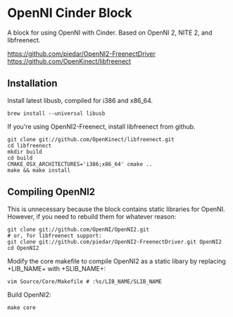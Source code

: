 OpenNI Cinder Block
===================

A block for using OpenNI with Cinder. Based on OpenNI 2, NITE 2, and libfreenect.

https://github.com/piedar/OpenNI2-FreenectDriver
https://github.com/OpenKinect/libfreenect

Installation
------------

Install latest libusb, compiled for i386 and x86\_64.

    brew install --universal libusb

If you're using OpenNI2-Freenect, install libfreenect from github.

    git clone git://github.com/OpenKinect/libfreenect.git
    cd libfreenect
    mkdir build
    cd build
    CMAKE_OSX_ARCHITECTURES='i386;x86_64' cmake ..
    make && make install

Compiling OpenNI2
-----------------

This is unnecessary because the block contains static libraries for OpenNI.
However, if you need to rebuild them for whatever reason:

    git clone git://github.com/OpenNI/OpenNI2.git
    # or, for libfreenect support:
    git clone git://github.com/piedar/OpenNI2-FreenectDriver.git OpenNI2
    cd OpenNI2

Modify the core makefile to compile OpenNI2 as a static libary by replacing
+LIB\_NAME+ with +SLIB\_NAME+:

    vim Source/Core/Makefile # :%s/LIB_NAME/SLIB_NAME

Build OpenNI2:

    make core

